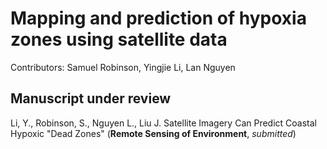 

# Mapping and prediction of hypoxia zones using satellite data


Contributors: Samuel Robinson, Yingjie Li, Lan Nguyen 


## Manuscript under review

Li, Y., Robinson, S., Nguyen L., Liu J. Satellite Imagery Can Predict Coastal Hypoxic "Dead Zones" (**Remote Sensing of Environment**, *submitted*)

